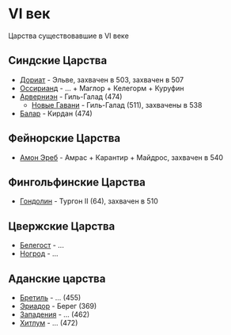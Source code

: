 # VI век

Царства существовавшие в VI веке

## Синдские Царства

*   [Дориат](../Дориат.md) - Эльве, захвачен в 503, захвачен в 507
*   [Оссирианд](../Оссирианд.md) - ... + Маглор + Келегорм + Куруфин
*   [Арверниэн](../Арверниэн.md) - Гиль-Галад (474)
    *   [Новые Гавани](../Устье%20Сириона.md) - Гиль-Галад (511), захвачены в 538
*   [Балар](../Балар.md) - Кирдан (474)

## Фейнорские Царства

*   [Амон Эреб](../Амон%20Эреб.md) - Амрас + Карантир + Майдрос, захвачен в 540

## Фингольфинские Царства

*   [Гондолин](Гондолин.md) - Тургон II (64), захвачен в 510

## Цвержские Царства

*   [Белегост](../Белегост.md) - ...
*   [Ногрод](../Ногрод.md) - ...

## Аданские царства

*   [Бретиль](../Бретиль.md) - ... (455)
*   [Эриадор]() - Берег (369)
*   [Западения]() - ... (462)
*   [Хитлум](../Хитлум.md) - ... (472)
